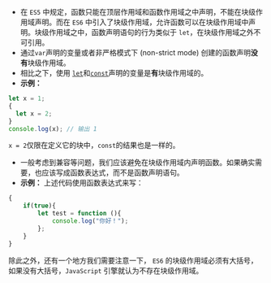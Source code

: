 - 在 `ES5` 中规定，函数只能在顶层作用域和函数作用域之中声明，不能在块级作用域声明。而在 `ES6` 中引入了块级作用域，允许函数可以在块级作用域中声明。块级作用域之中，函数声明语句的行为类似于 `let`，在块级作用域之外不可引用。
- 通过`var`声明的变量或者非严格模式下 (non-strict mode) 创建的函数声明**没有**块级作用域。
- 相比之下，使用 [`let`](https://developer.mozilla.org/zh-CN/docs/Web/JavaScript/Reference/Statements/let)和[`const`](https://developer.mozilla.org/zh-CN/docs/Web/JavaScript/Reference/Statements/const)声明的变量是**有**块级作用域的。
- **示例：**
```js
let x = 1;
{
  let x = 2;
}
console.log(x); // 输出 1
```
`x = 2`仅限在定义它的块中，`const`的结果也是一样的。

- 一般考虑到兼容等问题，我们应该避免在块级作用域内声明函数。如果确实需要，也应该写成函数表达式，而不是函数声明语句。
- **示例：**
上述代码使用函数表达式来写：

```js
{
    if(true){
        let test = function (){
            console.log("你好！");
        };
    }
}
```
除此之外，还有一个地方我们需要注意一下， `ES6` 的块级作用域必须有大括号，如果没有大括号，`JavaScript` 引擎就认为不存在块级作用域。